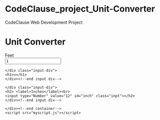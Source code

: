 # CodeClause_project_Unit-Converter
<!DOCTYPE html>
<html>
<head>
<tittle> CodeClause Web Development Project </tittle>
     <link rel="stylesheet" href="style.css">
</head>
<body>
    <h1 id="heading">Unit Converter</h1>
    <div id="container">
    <div class="input-div">
        <label>Feet</label><br>
    <input type="Number" value="1" id="feet" class="inpt">
    </div><!--end input div -->

    </div class="input-div">
    <h1>=</h1>
    </div><!--end input div-->

    </div class="input-div">
    <h2> <label>Inches</label><br>
    <input type="Number" value="12" id="inch" class="inpt"></h2>
    </div><!--end input div-->

    </div><!--end container-->
    <script src="myscript.js"></script>
</body>
</html>
